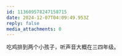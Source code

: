 ```yaml
---
id: 113609578247158715
date: 2024-12-07T04:09:49.953Z
reply: false
media_attachments: 0
---
```


吃鸡排到两个小孩子，听声音大概在三四年级。


